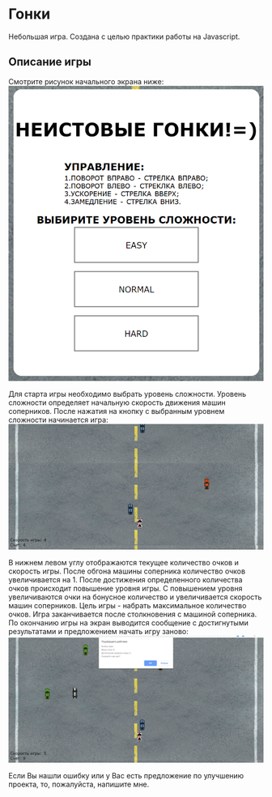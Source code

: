 # Гонки
Небольшая игра. Создана с целью практики работы на Javascript.

## Описание игры
Смотрите рисунок начального экрана ниже:
![StartMenu](https://github.com/DenisShilyaev/Race_game/raw/master/for_README/StartMenu.PNG)

Для старта игры необходимо выбрать уровень сложности. Уровень сложности определяет начальную скорость движения машин соперников. 
После нажатия на кнопку с выбранным уровнем сложности начинается игра:
![Game](https://github.com/DenisShilyaev/Race_game/raw/master/for_README/Game.PNG)

В нижнем левом углу отображаются текущее количество очков и скорость игры. После обгона машины соперника количество очков увеличивается на 1. 
После достижения определенного количества очков происходит повышение уровня игры. С повышением уровня увеличиваются очки на бонусное количество и увеличивается скорость машин соперников.
Цель игры - набрать максимальное количество очков.
Игра заканчивается после столкновения с машиной соперника. По окончанию игры на экран выводится сообщение с достигнутыми результатами и предложением начать игру заново:
![EndGame](https://github.com/DenisShilyaev/Race_game/raw/master/for_README/EndGame.PNG)

Если Вы нашли ошибку или у Вас есть предложение по улучшению проекта, то, пожалуйста, напишите мне.

